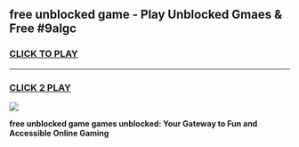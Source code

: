 
## free unblocked game - Play Unblocked Gmaes & Free #9algc
<h3>
<a href="https://news.freeplayer.one?title=free_unblocked_game&ref=03M">CLICK TO PLAY</a></h3>
<hr>

<h3>
<a href="https://news.freeplayer.one?title=free_unblocked_game&ref=03M">CLICK 2 PLAY</a>
  
</h3>

<a href="https://news.freeplayer.one?title=free_unblocked_game&ref=03M"><img src="https://clearcache.store/games.png"></a>


**free unblocked game games unblocked: Your Gateway to Fun and Accessible Online Gaming**
